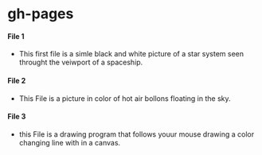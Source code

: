 
# gh-pages
#### File 1
* This first file is a simle black and white picture of a star system seen throught the veiwport of a spaceship.

#### File 2 
* This File is a picture in color of hot air bollons floating in the sky.

#### File 3
* this File is a drawing program that follows youur mouse drawing a color changing line with in a canvas.
